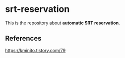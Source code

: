 # srt-reservation
This is the repository about **automatic SRT reservation**.

## References
https://kminito.tistory.com/79
